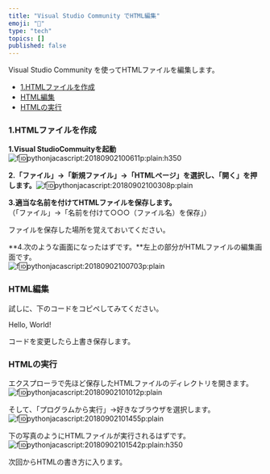 ```yaml
---
title: "Visual Studio Community でHTML編集"
emoji: "🤖"
type: "tech"
topics: []
published: false
---
```


Visual Studio Community を使ってHTMLファイルを編集します。

* [1.HTMLファイルを作成](#1HTMLファイルを作成)
* [HTML編集](#HTML編集)
* [HTMLの実行](#HTMLの実行)

### 1.HTMLファイルを作成

**1.Visual StudioCommuityを起動**  
![f:id:pythonjacascript:20180902100611p:plain:h350](/images/ppythonjacascript2018090220180902100611.png "f:id:pythonjacascript:20180902100611p:plain:h350")

**2.「ファイル」→「新規ファイル」→「HTMLページ」を選択し、「開く」を押します。**![f:id:pythonjacascript:20180902100308p:plain](/images/ppythonjacascript2018090220180902100308.png "f:id:pythonjacascript:20180902100308p:plain")

**3.適当な名前を付けてHTMLファイルを保存します。**  
（「ファイル」→「名前を付けて○○○（ファイル名）を保存」）

ファイルを保存した場所を覚えておいてください。

**4.次のような画面になったはずです。**左上の部分がHTMLファイルの編集画面です。  
![f:id:pythonjacascript:20180902100703p:plain](/images/ppythonjacascript2018090220180902100703.png "f:id:pythonjacascript:20180902100703p:plain")
  
  
### HTML編集

試しに、下のコードをコピペしてみてください。

<!DOCTYPE html>

<html lang="en" xmlns="http://www.w3.org/1999/xhtml">
<head>
    <meta charset="utf-8" />
    <title>Title Here</title>
</head>
<body>
    <p>Hello, World!</p>
</body>
</html>

コードを変更したら上書き保存します。  
  
  
### HTMLの実行

エクスプローラで先ほど保存したHTMLファイルのディレクトリを開きます。  
![f:id:pythonjacascript:20180902101012p:plain](/images/ppythonjacascript2018090220180902101012.png "f:id:pythonjacascript:20180902101012p:plain")

そして、「プログラムから実行」→好きなブラウザを選択します。  
![f:id:pythonjacascript:20180902101455p:plain](/images/ppythonjacascript2018090220180902101455.png "f:id:pythonjacascript:20180902101455p:plain")

下の写真のようにHTMLファイルが実行されるはずです。  
![f:id:pythonjacascript:20180902101542p:plain:h350](/images/ppythonjacascript2018090220180902101542.png "f:id:pythonjacascript:20180902101542p:plain:h350")

次回からHTMLの書き方に入ります。